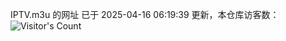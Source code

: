 IPTV.m3u 的网址 已于 2025-04-16 06:19:39 更新，本仓库访客数：![Visitor's Count](https://profile-counter.glitch.me/hero1898_tv/count.svg)
